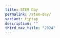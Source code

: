 ```yaml
---
title: STEM Day
permalink: /stem-day/
variant: tiptap
description: ""
third_nav_title: "2024"
---
```

